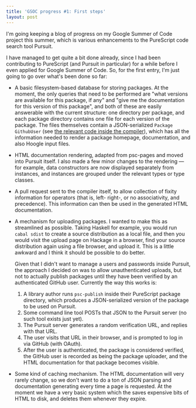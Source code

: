 ```yaml
---
title: 'GSOC progress #1: First steps'
layout: post
---
```


I'm going keeping a blog of progress on my Google Summer of Code project this
summer, which is various enhancements to the PureScript code search tool
Pursuit.

I have managed to get quite a bit done already, since I had been contributing
to PureScript (and Pursuit in particular) for a while before I even applied for
Google Summer of Code. So, for the first entry, I'm just going to go over
what's been done so far:

* A basic filesystem-based database for storing packages. At the moment, the
  only queries that need to be performed are "what versions are available for
  this package, if any" and "give me the documentation for this version of this
  package", and both of these are easily answerable with the current structure:
  one directory per package, and each package directory contains one file for
  each version of the package. The files themselves contain a JSON-serialized
  `Package GithubUser` (see [the relevant code inside the compiler][]), which
  has all the information needed to render a package homepage, documentation,
  and also Hoogle input files.

* HTML documentation rendering, adapted from psc-pages and moved into Pursuit
  itself. I also made a few minor changes to the rendering &mdash; for example, 
  data constructors are now displayed separately from instances, and instances
  are grouped under the relevant types or type classes.

* A pull request sent to the compiler itself, to allow collection of fixity
  information for operators (that is, left- right-, or no associativity, and
  precedence). This information can then be used in the generated HTML
  documentation.

* A mechanism for uploading packages. I wanted to make this as streamlined as
  possible. Taking Haskell for example, you would run `cabal sdist` to create a
  source distribution as a local file, and then you would visit the upload page
  on Hackage in a browser, find your source distribution again using a file
  browser, and upload it. This is a little awkward and I think it should be
  possible to do better.

  Given that I didn't want to manage a users and passwords inside Pursuit, the
  approach I decided on was to allow unauthenticated uploads, but not to
  actually publish packages until they have been verified by an authenticated
  GitHub user. Currently the way this works is:

  1. A library author runs `psc-publish` inside their PureScript package
     directory, which produces a JSON-serialized version of the package to be
     used on Pursuit.
  2. Some command line tool POSTs that JSON to the Pursuit server (no such tool
     exists just yet).
  3. The Pursuit server generates a random verification URL, and replies with
     that URL.
  4. The user visits that URL in their browser, and is prompted to log in via
     GitHub (with OAuth).
  5. After the user is authenticated, the package is considered verified, the
     GitHub user is recorded as being the package uploader, and the HTML
     documentation for that package becomes visible.

* Some kind of caching mechanism. The HTML documentation will very rarely
  change, so we don't want to do a ton of JSON parsing and documentation
  generating every time a page is requested. At the moment we have a very basic
  system which the saves expensive bits of HTML to disk, and deletes them
  whenever they expire.

[the relevant code inside the compiler]: https://github.com/purescript/purescript/blob/cdd856c1c568094f5bc0a1bb913d050df828e2d0/src/Language/PureScript/Docs/Types.hs#L38-L48

